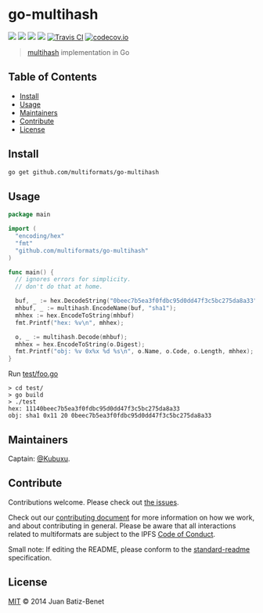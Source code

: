 # go-multihash

[![](https://img.shields.io/badge/made%20by-Protocol%20Labs-blue.svg?style=flat-square)](http://ipn.io)
[![](https://img.shields.io/badge/project-multiformats-blue.svg?style=flat-square)](https://github.com/multiformats/multiformats)
[![](https://img.shields.io/badge/freenode-%23ipfs-blue.svg?style=flat-square)](https://webchat.freenode.net/?channels=%23ipfs)
[![](https://img.shields.io/badge/readme%20style-standard-brightgreen.svg?style=flat-square)](https://github.com/RichardLitt/standard-readme)
[![Travis CI](https://img.shields.io/travis/multiformats/go-multihash.svg?style=flat-square&branch=master)](https://travis-ci.org/multiformats/go-multihash)
[![codecov.io](https://img.shields.io/codecov/c/github/multiformats/go-multihash.svg?style=flat-square&branch=master)](https://codecov.io/github/multiformats/go-multihash?branch=master)

> [multihash](https://github.com/multiformats/multihash) implementation in Go

## Table of Contents

- [Install](#install)
- [Usage](#usage)
- [Maintainers](#maintainers)
- [Contribute](#contribute)
- [License](#license)

## Install

```sh
go get github.com/multiformats/go-multihash
```

## Usage

```go
package main

import (
  "encoding/hex"
  "fmt"
  "github.com/multiformats/go-multihash"
)

func main() {
  // ignores errors for simplicity.
  // don't do that at home.

  buf, _ := hex.DecodeString("0beec7b5ea3f0fdbc95d0dd47f3c5bc275da8a33")
  mhbuf, _ := multihash.EncodeName(buf, "sha1");
  mhhex := hex.EncodeToString(mhbuf)
  fmt.Printf("hex: %v\n", mhhex);

  o, _ := multihash.Decode(mhbuf);
  mhhex = hex.EncodeToString(o.Digest);
  fmt.Printf("obj: %v 0x%x %d %s\n", o.Name, o.Code, o.Length, mhhex);
}
```

Run [test/foo.go](test/foo.go)

```
> cd test/
> go build
> ./test
hex: 11140beec7b5ea3f0fdbc95d0dd47f3c5bc275da8a33
obj: sha1 0x11 20 0beec7b5ea3f0fdbc95d0dd47f3c5bc275da8a33
```

## Maintainers

Captain: [@Kubuxu](https://github.com/Kubuxu).

## Contribute

Contributions welcome. Please check out [the issues](https://github.com/multiformats/go-multihash/issues).

Check out our [contributing document](https://github.com/multiformats/multiformats/blob/master/contributing.md) for more information on how we work, and about contributing in general. Please be aware that all interactions related to multiformats are subject to the IPFS [Code of Conduct](https://github.com/ipfs/community/blob/master/code-of-conduct.md).

Small note: If editing the README, please conform to the [standard-readme](https://github.com/RichardLitt/standard-readme) specification.

## License

[MIT](LICENSE) © 2014 Juan Batiz-Benet

